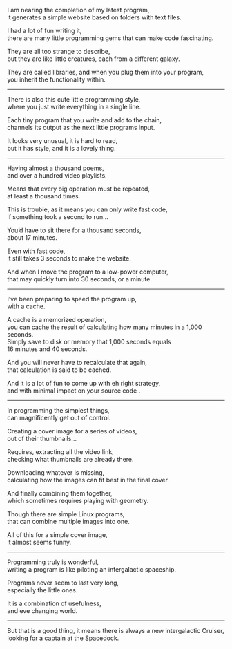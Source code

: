 I am nearing the completion of my latest program,\
it generates a simple website based on folders with text files.

I had a lot of fun writing it,\
there are many little programming gems that can make code fascinating.

They are all too strange to describe,\
but they are like little creatures, each from a different galaxy.

They are called libraries, and when you plug them into your program,\
you inherit the functionality within.

---

There is also this cute little programming style,\
where you just write everything in a single line.

Each tiny program that you write and add to the chain,\
channels its output as the next little programs input.

It looks very unusual, it is hard to read,\
but it has style, and it is a lovely thing.

---

Having almost a thousand poems,\
and over a hundred video playlists.

Means that every big operation must be repeated,\
at least a thousand times.

This is trouble, as it means you can only write fast code,\
if something took a second to run...

You’d have to sit there for a thousand seconds,\
about 17 minutes.

Even with fast code,\
it still takes 3 seconds to make the website.

And when I move the program to a low-power computer,\
that may quickly turn into 30 seconds, or a minute.

---

I’ve been preparing to speed the program up,\
with a cache.

A cache is a memorized operation,\
you can cache the result of calculating how many minutes in a 1,000 seconds.\
Simply save to disk or memory that 1,000 seconds equals\
16 minutes and 40 seconds.

And you will never have to recalculate that again,\
that calculation is said to be cached.

And it is a lot of fun to come up with eh right strategy,\
and with minimal impact on your source code .

---

In programming the simplest things,\
can magnificently get out of control.

Creating a cover image for a series of videos,\
out of their thumbnails...

Requires, extracting all the video link,\
checking what thumbnails are already there.

Downloading whatever is missing,\
calculating how the images can fit best in the final cover.

And finally combining them together,\
which sometimes requires playing with geometry.

Though there are simple Linux programs,\
that can combine multiple images into one.

All of this for a simple cover image,\
it almost seems funny.

---

Programming truly is wonderful,\
writing a program is like piloting an intergalactic spaceship.

Programs never seem to last very long,\
especially the little ones.

It is a combination of usefulness,\
and eve changing world.

---

But that is a good thing, it means there is always a new intergalactic Cruiser,\
looking for a captain at the Spacedock.
